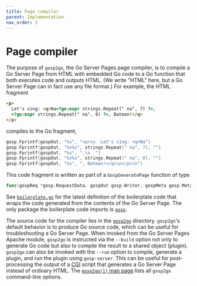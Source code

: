 ```yaml
---
title: Page compiler
parent: Implementation
nav_order: 2
---
```


Page compiler
=============

The purpose of `gosp2go`, the Go Server Pages page compiler, is to compile a Go Server Page from HTML with embedded Go code to a Go function that both executes code and outputs HTML.  (We write "HTML" here, but a Go Server Page can in fact use any file format.)  For example, the HTML fragment
```html
<p>
  Let's sing: <q>Na<?go:expr strings.Repeat(" na", 7) ?>,
  <?go:expr strings.Repeat(" na", 8) ?>, Batman!</q>
</p>
```
compiles to the Go fragment,
```go
gosp.Fprintf(gospOut, "%s", "<p>\n  Let's sing: <q>Na")
gosp.Fprintf(gospOut, "%v%s", strings.Repeat(" na", 7), "")
gosp.Fprintf(gospOut, "%s", ",\n  ")
gosp.Fprintf(gospOut, "%v%s", strings.Repeat(" na", 8), "")
gosp.Fprintf(gospOut, "%s", ", Batman!</q>\n</p>\n")
```

This code fragment is written as part of a `GospGeneratePage` function of type
```go
func(gospReq *gosp.RequestData, gospOut gosp.Writer, gospMeta gosp.Metadata)
```
See [`boilerplate.go`](https://github.com/spakin/gosp/tree/master/src/gosp2go/boilerplate.go) for the latest definition of the boilerplate code that wraps the code generated from the contents of the Go Server Page.  The only package the boilerplate code imports is [`gosp`](https://pkg.go.dev/github.com/spakin/gosp/src/gosp).

The source code for the compiler lies in the [`gosp2go`](https://github.com/spakin/gosp/tree/master/src/gosp2go) directory.  `gosp2go`'s default behavior is to produce Go source code, which can be useful for troubleshooting a Go Server Page.  When invoked from the Go Server Pages Apache module, `gosp2go` is instructed via the `--build` option not only to generate Go code but also to compile the result to a shared object (plugin).  `gosp2go` can also be invoked with the `--run` option to compile, generate a plugin, and run the plugin using `gosp-server`.  This can be useful for post-processing the output of a [CGI](https://en.wikipedia.org/wiki/Common_Gateway_Interface) script that generates a Go Server Page instead of ordinary HTML.  The [`gosp2go(1)` man page](man-gosp2go.md) lists all `gosp2go` command-line options.
